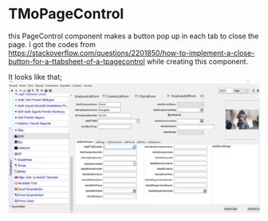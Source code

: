 # TMoPageControl
this PageControl component makes a button pop up in each tab to close the page. 
I got the codes from https://stackoverflow.com/questions/2201850/how-to-implement-a-close-button-for-a-ttabsheet-of-a-tpagecontrol while creating this component.

It looks like that;
![It looks like that](https://raw.githubusercontent.com/mozpinar/TMoPageControl/main/Screenshot%20(255).png)
